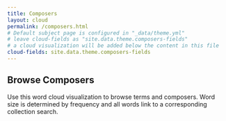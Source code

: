 ```yaml
---
title: Composers
layout: cloud
permalink: /composers.html
# Default subject page is configured in "_data/theme.yml"
# leave cloud-fields as "site.data.theme.composers-fields"
# a cloud visualization will be added below the content in this file
cloud-fields: site.data.theme.composers-fields
---
```


## Browse Composers

Use this word cloud visualization to browse terms and composers.
Word size is determined by frequency and all words link to a corresponding collection search.
